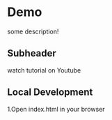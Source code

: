# Demo 

some description!


## Subheader

watch tutorial on Youtube


## Local Development

1.Open index.html in your browser